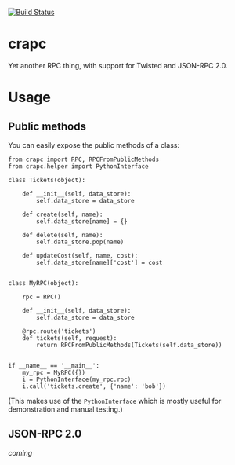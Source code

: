 [![Build Status](https://secure.travis-ci.org/iffy/crapc.png?branch=master)](http://travis-ci.org/iffy/crapc)

# crapc #

Yet another RPC thing, with support for Twisted and JSON-RPC 2.0.


# Usage #

## Public methods ##

You can easily expose the public methods of a class:


    from crapc import RPC, RPCFromPublicMethods
    from crapc.helper import PythonInterface

    class Tickets(object):

        def __init__(self, data_store):
            self.data_store = data_store

        def create(self, name):
            self.data_store[name] = {}

        def delete(self, name):
            self.data_store.pop(name)

        def updateCost(self, name, cost):
            self.data_store[name]['cost'] = cost


    class MyRPC(object):

        rpc = RPC()

        def __init__(self, data_store):
            self.data_store = data_store

        @rpc.route('tickets')
        def tickets(self, request):
            return RPCFromPublicMethods(Tickets(self.data_store))

    
    if __name__ == '__main__':
        my_rpc = MyRPC({})
        i = PythonInterface(my_rpc.rpc)
        i.call('tickets.create', {'name': 'bob'})

(This makes use of the `PythonInterface` which is mostly useful for
demonstration and manual testing.)


## JSON-RPC 2.0 ##

*coming*
